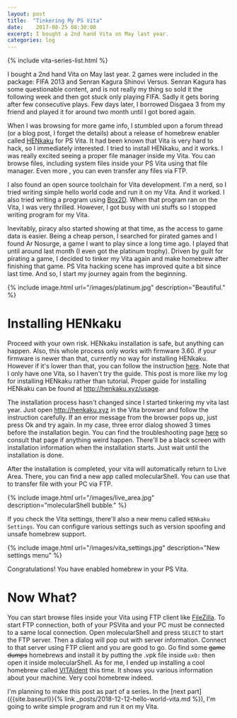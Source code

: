 ```yaml
---
layout: post
title:  "Tinkering My PS Vita"
date:    2017-08-25 08:30:00
excerpt: I bought a 2nd hand Vita on May last year.
categories: log
---
```

{% include vita-series-list.html %}

I bought a 2nd hand Vita on May last year. 2 games were included in the package: FIFA 2013 and Senran Kagura Shinovi Versus. Senran Kagura has some questionable content, and is not really my thing so sold it the following week and then got stuck only playing FIFA. Sadly it gets boring after few consecutive plays. Few days later, I borrowed Disgaea 3 from my friend and played it for around two month until I got bored again.

When I was browsing for more game info, I stumbled upon a forum thread (or a blog post, I forget the details) about a release of homebrew enabler called [HENkaku](http://henkaku.xyz) for PS Vita. It had been known that Vita is very hard to hack, so I immediately interested. I tried to install HENkaku, and it works. I was really excited seeing a proper file manager inside my Vita. You can browse files, including system files inside your PS Vita using that file manager. Even more , you can even transfer any files via FTP.

I also found an open source toolchain for Vita development. I'm a nerd, so I tried writing simple hello world code and run it on my Vita. And it worked. I also tried writing a program using [Box2D](https://github.com/erincatto/Box2D). When that program ran on the Vita, I was very thrilled. However, I got busy with uni stuffs so I stopped writing program for my Vita.

Inevitably, piracy also started showing at that time, as the access to game data is easier. Being a cheap person, I searched for pirated games and I found Ar Nosurge, a game I want to play since a long time ago. I played that until around last month (I even got the platinum trophy). Driven by guilt for pirating a game, I decided to tinker my Vita again and make homebrew after finishing that game. PS Vita hacking scene has improved quite a bit since last time. And so, I start my journey again from the beginning.

{% include image.html url="/images/platinum.jpg" description="Beautiful." %}

# Installing HENkaku
Proceed with your own risk. HENkaku installation is safe, but anything can happen. Also, this whole process only works with firmware 3.60. if your firmware is newer than that, currently no way for installing HENkaku. However if it's lower than that, you can follow the instruction [here](http://henkaku.xyz/usage/). Note that I only have one Vita, so I haven't try the guide. This post is more like my log for installing HENkaku rather than tutorial. Proper guide for installing HENkaku can be found at <http://henkaku.xyz/usage>.

The installation process hasn't changed since I started tinkering my vita last year. Just open <http://henkaku.xyz> in the Vita browser and follow the instruction carefully. If an error message from the browser pops up, just press Ok and try again. In my case, three error dialog showed 3 times before the installation begin. You can find the troubleshooting page [here](http://henkaku.xyz/usage) so consult that page if anything weird happen. There'll be a black screen with installation information when the installation starts. Just wait until the installation is done.

After the installation is completed, your vita will automatically return to Live Area. There, you can find a new app called molecularShell. You can use that to transfer file with your PC via FTP.

{% include image.html url="/images/live_area.jpg" description="molecularShell bubble." %}

If you check the Vita settings, there'll also a new menu called `HENkaku Settings`. You can configure various settings such as version spoofing and unsafe homebrew support.

{% include image.html url="/images/vita_settings.jpg" description="New settings menu" %}

Congratulations! You have enabled homebrew in your PS Vita.

# Now What?
You can start browse files inside your Vita using FTP client like [FileZilla](https://filezilla-project.org/). To start FTP connection, both of your PSVita and your PC must be connected to a same local connection. Open molecularShell and press `SELECT` to start the FTP server. Then a dialog will pop out with server information. Connect to that server using FTP client and you are good to go. Go find some ~~game dumps~~ homebrews and install it by putting the .vpk file inside `ux0:` then open it inside molecularShell. As for me, I ended up installing a cool homebrew called [VITAident](https://github.com/joel16/VITAident) this time. It shows you various information about your machine. Very cool homebrew indeed.

I'm planning to make this post as part of a series. In the [next part]({{site.baseurl}}{% link _posts/2018-12-12-hello-world-vita.md %}), I'm going to write simple program and run it on my Vita.
